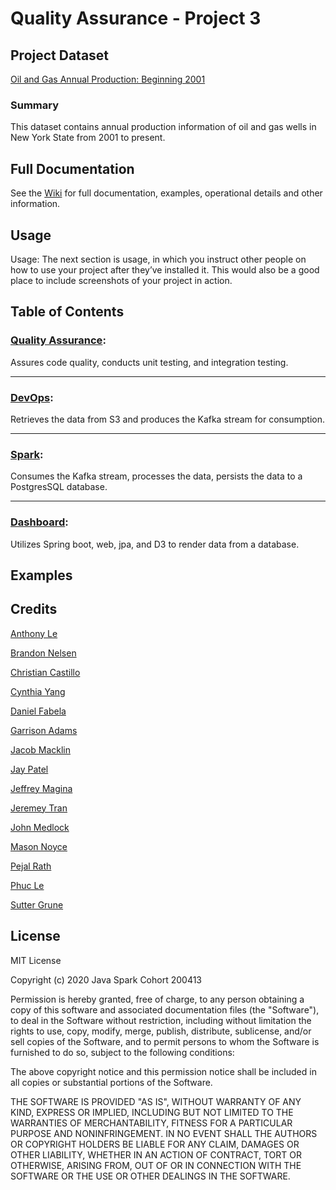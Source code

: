 # Quality Assurance - Project 3

## Project Dataset
[Oil and Gas Annual Production: Beginning 2001](https://data.world/data-ny-gov/mxea-iw3u "Dataset Location")

### Summary
This dataset contains annual production information of oil and gas wells in New York State from 2001 to present.

## Full Documentation

See the [Wiki](https://github.com/200413-java-spark/project-3-QA/wiki/) for full documentation, examples, operational details and other information.

## Usage

Usage: The next section is usage, in which you instruct other people on how to use your project after they’ve installed it. This would also be a good place to include screenshots of your project in action.

## Table of Contents

### [Quality Assurance](https://github.com/200413-java-spark/project-3-QA "Quality Assurance Repo"): 

Assures code quality, conducts unit testing, and integration testing.  

***

### [DevOps](https://github.com/200413-java-spark/project-3-devops "DevOps Repo"):

Retrieves the data from S3 and produces the Kafka stream for consumption.

***

### [Spark](https://github.com/200413-java-spark/project-3-Spark "Spark"):


Consumes the Kafka stream, processes the data, persists the data to a PostgresSQL database.

***

### [Dashboard](https://github.com/200413-java-spark/project-3-dashboard "Front End Repo"):

Utilizes Spring boot, web, jpa, and D3 to render data from a database.

## Examples

## Credits
[Anthony Le](https://github.com/aale12)

[Brandon Nelsen](https://github.com/b154810)

[Christian Castillo](https://github.com/Christian-Castillo)

[Cynthia Yang](https://github.com/CynthiaYang88)

[Daniel Fabela](https://github.com/dannyalee)

[Garrison Adams](https://github.com/GarrisonAdams)

[Jacob Macklin](https://github.com/jacobmacklin96)

[Jay Patel](https://github.com/6jaypatel)

[Jeffrey Magina](https://github.com/JeffreyMagina)

[Jeremey Tran](https://github.com/jt0321)

[John Medlock](https://github.com/johnMedlockDev)

[Mason Noyce](https://github.com/MasonNoyce)

[Pejal Rath](https://github.com/pejalrath077)

[Phuc Le](https://github.com/Phuc-Le)

[Sutter Grune](https://github.com/suttergrune)

## License
MIT License

Copyright (c) 2020 Java Spark Cohort 200413

Permission is hereby granted, free of charge, to any person obtaining a copy
of this software and associated documentation files (the "Software"), to deal
in the Software without restriction, including without limitation the rights
to use, copy, modify, merge, publish, distribute, sublicense, and/or sell
copies of the Software, and to permit persons to whom the Software is
furnished to do so, subject to the following conditions:

The above copyright notice and this permission notice shall be included in all
copies or substantial portions of the Software.

THE SOFTWARE IS PROVIDED "AS IS", WITHOUT WARRANTY OF ANY KIND, EXPRESS OR
IMPLIED, INCLUDING BUT NOT LIMITED TO THE WARRANTIES OF MERCHANTABILITY,
FITNESS FOR A PARTICULAR PURPOSE AND NONINFRINGEMENT. IN NO EVENT SHALL THE
AUTHORS OR COPYRIGHT HOLDERS BE LIABLE FOR ANY CLAIM, DAMAGES OR OTHER
LIABILITY, WHETHER IN AN ACTION OF CONTRACT, TORT OR OTHERWISE, ARISING FROM,
OUT OF OR IN CONNECTION WITH THE SOFTWARE OR THE USE OR OTHER DEALINGS IN THE
SOFTWARE.

